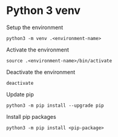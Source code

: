 # Python 3 venv

Setup the environment
```
python3 -m venv .<environment-name>
```

Activate the environment
```
source .<environment-name>/bin/activate
```

Deactivate the environment
```
deactivate
```

Update pip
```
python3 -m pip install --upgrade pip
```

Install pip packages
```
python3 -m pip install <pip-package>
```
